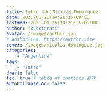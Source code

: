 ```yaml
---
title: Intro ＃6：Nicolás Dominguez
date: 2021-01-25T14:21:25+09:00
lastmod: 2021-01-25T14:21:25+09:00
author: "Bucciarati"
avatar: /images/author.jpg
# authorlink: https://author.site
cover: /images/nicolas-dominguez.jpg
categories:
    - "Argentina"
tags: 
    - "Intro"
draft: false
toc: true # table of contents 目次
autoCollapseToc: false
---
```




